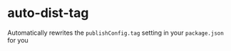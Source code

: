 # auto-dist-tag
Automatically rewrites the `publishConfig.tag` setting in your `package.json` for you
